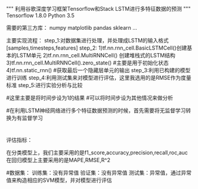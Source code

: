 """
利用谷歌深度学习框架Tensorflow和Stack LSTM进行多特征数据的预测
"""
Tensorflow 1.8.0
Python 3.5

需要的第三方库：
numpy
matplotlib
pandas
sklearn
...

主要实现流程：
step_1:对数据集进行处理，并处理成LSTM的输入格式[samples,timesteps,features]
step_2: 1)tf.nn.rnn_cell.BasicLSTMCell()创建基本的LSTM单元
        2)tf.nn.rnn_cell.MultiRNNCell() 创建堆栈式的LSTM结构
        3)tf.nn.rnn_cell.MultiRNNCell().zero_state()   #主要是用于初始化状态
        4)tf.nn.static_rnn()   #获取最后一个隐藏层单元的输出
step_3:利用已构建的模型进行训练
step_4:利用测试集来对模型进行评估，这里我选用的是RMSE作为度量标准
step_5:进行实验分析与比较


#这里主要是将时间步设为1的结果
#可以将时间步设为其他情况来做分析

#在利用LSTM神经网络进行多个特征数据预测的时候，首先需要将无监督学习转换为有监督学习
#

评估指标：

在分类模型上，我们主要采用的是f1_score,accuracy,precision,recall,roc,auc
在回归模型上主要采用的是MAPE,RMSE,R^2


#数据集：
   训练集：没有异常值
   验证集：没有异常值
   测试集：异常值，通过异常值来构造相应的SVM模型，并对模型进行评估






